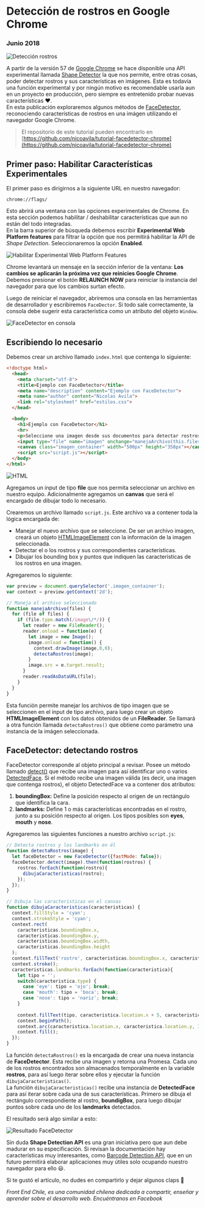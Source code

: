 # Detección de rostros en Google Chrome
### Junio 2018

![Detección rostros](http://nicoavila.s3.amazonaws.com/articulos/13_01deteccion-rostros-chrome.jpg)

A partir de la versión 57 de [Google Chrome](https://www.google.es/chrome/index.html) se hace disponible una API experimental llamada [Shape Detector](https://wicg.github.io/shape-detection-api/#introduction) la que nos permite, entre otras cosas, poder detectar rostros y sus características en imágenes. Esta es todavía una función experimental y por ningún motivo es recomendable usarla aun en un proyecto en producción, pero siempre es entretenido probar nuevas características :heart:.  
En esta publicación exploraremos algunos métodos de [FaceDetector](https://wicg.github.io/shape-detection-api/#face-detection-api), reconociendo características de rostros en una imágen utilizando el navegador Google Chrome.

> El repositorio de este tutorial pueden encontrarlo en [https://github.com/nicoavila/tutorial-facedetector-chrome](https://github.com/nicoavila/tutorial-facedetector-chrome)

## Primer paso: Habilitar Características Experimentales
El primer paso es dirigirnos a la siguiente URL en nuestro navegador:

```chrome://flags/```

Esto abrirá una ventana con las opciones experimentales de Chrome. En esta sección podemos habilitar / deshabilitar características que aun no están del todo integradas.  
En la barra superior de búsqueda debemos escribir **Experimental Web Platform features** para filtrar la opción que nos permitirá habilitar la API de *Shape Detection*. Seleccionaremos la opción **Enabled**.

![Habilitar Experimental Web Platform Features](http://nicoavila.s3.amazonaws.com/articulos/13_02habilitar-experimental-web-platform-features.jpg)

Chrome levantará un mensaje en la sección inferior de la ventana: **Los cambios se aplicarán la próxima vez que reinicies Google Chrome**. Debemos presionar el botón **RELAUNCH NOW** para reiniciar la instancia del navegador para que los cambios surtan efecto.

Luego de reiniciar el navegador, abriremos una consola en las herramientas de desarrollador y escribiremos ```FaceDector```. Si todo sale correctamente, la consola debe sugerir esta característica como un atributo del objeto ```Window```.

![FaceDetector en consola](http://nicoavila.s3.amazonaws.com/articulos/13_03facedetector-consola.jpg)

## Escribiendo lo necesario
Debemos crear un archivo llamado ```index.html``` que contenga lo siguiente:

```html
<!doctype html>
  <head>
    <meta charset="utf-8">
    <title>Ejemplo con FaceDetector</title>
    <meta name="description" content="Ejemplo con FaceDetector">
    <meta name="author" content="Nicolas Avila">
    <link rel="stylesheet" href="estilos.css">
  </head>

  <body>
    <h1>Ejemplo con FaceDetector</h1>
    <hr>
    <p>Seleccione una imagen desde sus documentos para detectar rostros en ella</p>
    <input type="file" name="imagen" onchange="manejaArchivo(this.files)">
    <canvas class="imagen_container" width="500px" height="358px"></canvas>
    <script src="script.js"></script>
  </body>
</html>
```

![HTML](http://nicoavila.s3.amazonaws.com/articulos/13_04html-layout.jpg)

Agregamos un input de tipo **file** que nos permita seleccionar un archivo en nuestro equipo. Adicionalmente agregamos un **canvas** que será el encargado de dibujar todo lo necesario.

Crearemos un archivo llamado ```script.js```. Este archivo va a contener toda la lógica encargada de:

* Manejar el nuevo archivo que se seleccione. De ser un archivo imagen, creará un objeto [HTMLImageElement](https://html.spec.whatwg.org/multipage/embedded-content.html#htmlimageelement) con la información de la imagen seleccionada.
* Detectar el o los rostros y sus correspondientes características.
* Dibujar los bounding box y puntos que indiquen las características de los rostros en una imagen.

Agregaremos lo siguiente:

```javascript
var preview = document.querySelector('.imagen_container');
var context = preview.getContext('2d');

// Maneja el archivo seleccionado
function manejaArchivo(files) {  
  for (file of files) {
    if (file.type.match(/image\/*/)) {
      let reader = new FileReader();
      reader.onload = function(e) {
        let image = new Image();
        image.onload = function() {
          context.drawImage(image,0,0);
          detectaRostros(image);
        }
        image.src = e.target.result;
      }
      reader.readAsDataURL(file);
    } 
  }
}
```
Esta función permite manejar los archivos de tipo imagen que se seleccionen en el input de tipo archivo, para luego crear un objeto **HTMLImageElement** con los datos obtenidos de un **FileReader**. Se llamará a otra función llamada ```detectaRostros()``` que obtiene como parámetro una instancia de la imágen seleccionada.

## FaceDetector: detectando rostros
FaceDetector corresponde al objeto principal a revisar. Posee un método llamado [detect()](https://wicg.github.io/shape-detection-api/#dom-facedetector-detect%E2%91%A0) que recibe una imagen para así identificar uno o varios [DetectedFace](https://wicg.github.io/shape-detection-api/#detectedface-section). Si el método recibe una imagen válida (es decir, una imagen que contenga rostros), el objeto DetectedFace va a contener dos atributos:

1. **boundingBox:** Define la posición respecto al origen de un rectángulo que identifica la cara.
2. **landmarks:** Define 1 o más características encontradas en el rostro, junto a su posición respecto al origen. Los tipos posibles son **eyes**, **mouth** y **nose**.

Agregaremos las siguientes funciones a nuestro archivo ```script.js```:

```javascript
// Detecta rostros y los landmarks en él
function detectaRostros(image) {
  let faceDetector = new FaceDetector({fastMode: false});
  faceDetector.detect(image).then(function(rostros) {
    rostros.forEach(function(rostro){
      dibujaCaracteristicas(rostro);
    });
  });
}

// Dibuja las caracteristicas en el canvas
function dibujaCaracteristicas(caracteristicas) {
  context.fillStyle = 'cyan';
  context.strokeStyle = 'cyan';
  context.rect(
    caracteristicas.boundingBox.x, 
    caracteristicas.boundingBox.y, 
    caracteristicas.boundingBox.width, 
    caracteristicas.boundingBox.height
  );
  context.fillText('rostro', caracteristicas.boundingBox.x, caracteristicas.boundingBox.y - 5);
  context.stroke();
  caracteristicas.landmarks.forEach(function(caracteristica){
    let tipo = '';
    switch(caracteristica.type) {
      case 'eye': tipo = 'ojo'; break;
      case 'mouth': tipo = 'boca'; break;
      case 'nose': tipo = 'nariz'; break;
    }
    
    context.fillText(tipo, caracteristica.location.x + 5, caracteristica.location.y + 5);
    context.beginPath();
    context.arc(caracteristica.location.x, caracteristica.location.y, 3, 0, Math.PI * 2, true);
    context.fill();
  });
}
```
La función ```detectaRostros()``` es la encargada de crear una nueva instancia de **FaceDetector**. Esta recibe una imagen y retorna una Promesa. Cada uno de los rostros encontrados son almacenados temporalmente en la variable **rostros**, para así luego iterar sobre ellos y ejecutar la función ```dibujaCaracteristicas()```.  
La función ```dibujaCaracteristicas()``` recibe una instancia de **DetectedFace** para así iterar sobre cada una de sus características. Primero se dibuja el rectángulo correspondiente al rostro, **boundigBox**, para luego dibujar puntos sobre cada uno de los **landmarks** detectados.

El resultado será algo similar a esto:

![Resultado FaceDetector](http://nicoavila.s3.amazonaws.com/articulos/13_05resultado.jpg)

Sin duda **Shape Detection API** es una gran iniciativa pero que aun debe madurar en su especificación. Si revisan la documentación hay características muy interesantes, como [Barcode Detection API](https://wicg.github.io/shape-detection-api/#barcode-detection-api), que en un futuro permitirá elaborar aplicaciones muy útiles solo ocupando nuestro navegador para ello :smiley:.

Si te gustó el artículo, no dudes en compartirlo y dejar algunos claps :clap:

*Front End Chile, es una comunidad chilena dedicada a compartir, enseñar y aprender sobre el desarrollo web. Encuéntranos en Facebook*